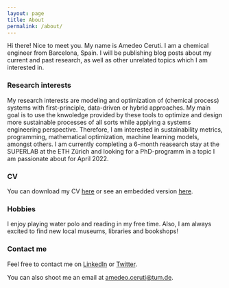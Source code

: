 ```yaml
---
layout: page
title: About
permalink: /about/
---
```


Hi there! Nice to meet you. My name is Amedeo Ceruti. I am a chemical engineer from Barcelona, Spain. I will be publishing blog posts about my current and past research, as well as other unrelated topics which I am interested in.

### Research interests

My research interests are modeling and optimization of (chemical process) systems with first-principle, data-driven or hybrid approaches. My main goal is to use the knwoledge provided by these tools to optimize and design more sustainable processes of all sorts while applying a systems engineering perspective. Therefore, I am interested in sustainability metrics, programming, mathematical optimization, machine learning models, amongst others. I am currently completing a 6-month reasearch stay at the SUPERLAB at the ETH Zürich and looking for a PhD-programm in a topic I am passionate about for April 2022.

### CV

You can download my CV [here](https://ddceruti.github.io/images/20210928_CV.pdf) or see an embedded version [here](https://ddceruti.github.io/cv/).

### Hobbies

I enjoy playing water polo and reading in my free time. Also, I am always excited to find new local museums, libraries and bookshops!

### Contact me

Feel free to contact me on [LinkedIn](https://www.linkedin.com/in/amedeoceruti) or [Twitter](https://twitter.com/AmedeoCeruti). 

You can also shoot me an email at [amedeo.ceruti@tum.de](mailto:amedeo.ceruti@tum.de).

